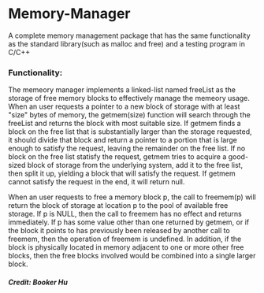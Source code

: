 # Memory-Manager
A complete memory management package that has the same functionality as the standard library(such as malloc and free) and a testing program in C/C++

### Functionality:
The memeory manager implements a linked-list named freeList as the storage of free memory blocks to effectively manage the memeory usage. When an user requests a pointer to a new block of storage with at least "size" bytes of memory, the getmem(size) function will search through the freeList and returns the block with most suitable size. If getmem finds a block on the free list that is substantially larger than the storage requested, it should divide that block and return a pointer to a portion that is large enough to satisfy the request, leaving the remainder on the free list. If no block on the free list statisfy the request, getmem tries to acquire a good-sized block of storage from the underlying system, add it to the free list, then split it up, yielding a block that will satisfy the request. If getmem cannot satisfy the request in the end, it will return null.

When an user requests to free a memory block p, the call to freemem(p) will return the block of storage at location p to the pool of available free storage. If p is NULL, then the call to freemem has no effect and returns immediately. If p has some value other than one returned by getmem, or if the block it points to has previously been released by another call to freemem, then the operation of freemem is undefined. In addition, if the block is physically located in memory adjacent to one or more other free blocks, then the free blocks involved would be combined into a single larger block. 

##### Credit: Booker Hu
